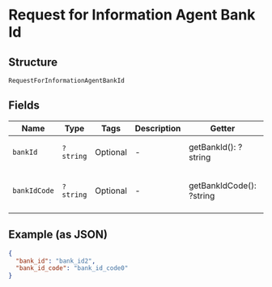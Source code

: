
# Request for Information Agent Bank Id

## Structure

`RequestForInformationAgentBankId`

## Fields

| Name | Type | Tags | Description | Getter | Setter |
|  --- | --- | --- | --- | --- | --- |
| `bankId` | `?string` | Optional | - | getBankId(): ?string | setBankId(?string bankId): void |
| `bankIdCode` | `?string` | Optional | - | getBankIdCode(): ?string | setBankIdCode(?string bankIdCode): void |

## Example (as JSON)

```json
{
  "bank_id": "bank_id2",
  "bank_id_code": "bank_id_code0"
}
```

